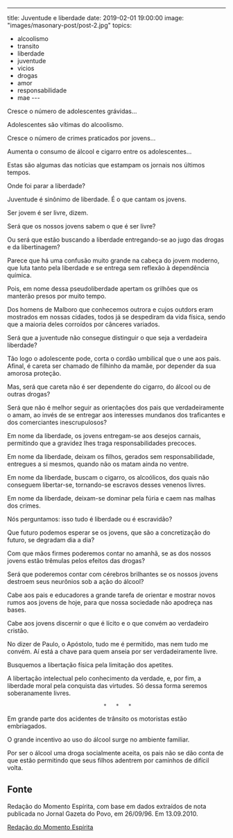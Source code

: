 ---
title: Juventude e liberdade
date: 2019-02-01 19:00:00
image: "images/masonary-post/post-2.jpg"
topics: 
- alcoolismo
- transito
- liberdade
- juventude
- vicios
- drogas
- amor
- responsabilidade
- mae
--- 

Cresce o número de adolescentes grávidas...

Adolescentes são vítimas do alcoolismo.

Cresce o número de crimes praticados por jovens...

Aumenta o consumo de álcool e cigarro entre os adolescentes...

Estas são algumas das notícias que estampam os jornais nos últimos tempos.

Onde foi parar a liberdade?

Juventude é sinônimo de liberdade. É o que cantam os jovens.

Ser jovem é ser livre, dizem.

Será que os nossos jovens sabem o que é ser livre?

Ou será que estão buscando a liberdade entregando-se ao jugo das drogas e da
libertinagem?

Parece que há uma confusão muito grande na cabeça do jovem moderno, que luta
tanto pela liberdade e se entrega sem reflexão à dependência química.

Pois, em nome dessa pseudoliberdade apertam os grilhões que os manterão presos
por muito tempo.

Dos homens de Malboro que conhecemos outrora e cujos outdors eram mostrados em
nossas cidades, todos já se despediram da vida física, sendo que a maioria
deles corroídos por cânceres variados.

Será que a juventude não consegue distinguir o que seja a verdadeira liberdade?

Tão logo o adolescente pode, corta o cordão umbilical que o une aos pais.
Afinal, é careta ser chamado de filhinho da mamãe, por depender da sua amorosa
proteção.

Mas, será que careta não é ser dependente do cigarro, do álcool ou de outras
drogas?

Será que não é melhor seguir as orientações dos pais que verdadeiramente o
amam, ao invés de se entregar aos interesses mundanos dos traficantes e dos
comerciantes inescrupulosos?

Em nome da liberdade, os jovens entregam-se aos desejos carnais, permitindo que
a gravidez lhes traga responsabilidades precoces.

Em nome da liberdade, deixam os filhos, gerados sem responsabilidade, entregues
a si mesmos, quando não os matam ainda no ventre.

Em nome da liberdade, buscam o cigarro, os alcoólicos, dos quais não conseguem
libertar-se, tornando-se escravos desses venenos livres.

Em nome da liberdade, deixam-se dominar pela fúria e caem nas malhas dos
crimes.

Nós perguntamos: isso tudo é liberdade ou é escravidão?

Que futuro podemos esperar se os jovens, que são a concretização do futuro, se
degradam dia a dia?

Com que mãos firmes poderemos contar no amanhã, se as dos nossos jovens estão
trêmulas pelos efeitos das drogas?

Será que poderemos contar com cérebros brilhantes se os nossos jovens destroem
seus neurônios sob a ação do álcool?

Cabe aos pais e educadores a grande tarefa de orientar e mostrar novos rumos
aos jovens de hoje, para que nossa sociedade não apodreça nas bases.

Cabe aos jovens discernir o que é lícito e o que convém ao verdadeiro cristão.

No dizer de Paulo, o Apóstolo, tudo me é permitido, mas nem tudo me convém. Aí
está a chave para quem anseia por ser verdadeiramente livre.

Busquemos a libertação física pela limitação dos apetites.

A libertação intelectual pelo conhecimento da verdade, e, por fim, a liberdade
moral pela conquista das virtudes. Só dessa forma seremos soberanamente livres.

                                   *   *   *

Em grande parte dos acidentes de trânsito os motoristas estão embriagados.

O grande incentivo ao uso do álcool surge no ambiente familiar.

Por ser o álcool uma droga socialmente aceita, os pais não se dão conta de que
estão permitindo que seus filhos adentrem por caminhos de difícil volta.
 

## Fonte
Redação do Momento Espírita, com base em
dados extraídos de nota publicada no Jornal
Gazeta do Povo, em 26/09/96.
Em 13.09.2010.


[Redação do Momento Espírita](http://www.momento.com.br/pt/ler_texto.php?id=2746)


